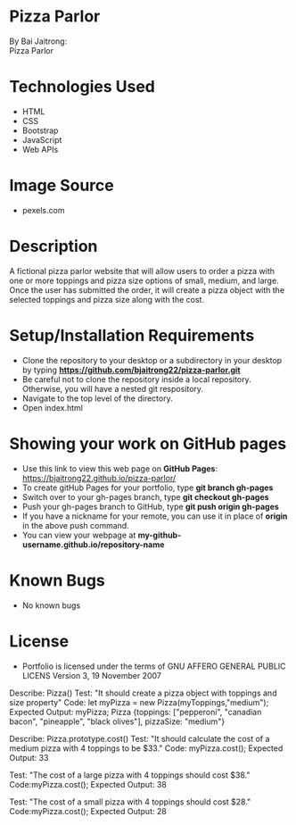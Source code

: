 # Pizza Parlor
By Bai Jaitrong:  
Pizza Parlor  
# Technologies Used
  * HTML
  * CSS
  * Bootstrap
  * JavaScript
  * Web APIs
# Image Source
  * pexels.com
  
# Description
A fictional pizza parlor website that will allow users to order a pizza with one or more toppings and pizza size options of small, medium, and large. Once the user has submitted the order, it will create a pizza object with the selected toppings and pizza size along with the cost.

# Setup/Installation Requirements
  * Clone the repository to your desktop or a subdirectory in your desktop by typing **https://github.com/bjaitrong22/pizza-parlor.git**
  * Be careful not to clone the repository inside a local repository. Otherwise, you will have a nested git respository.
  * Navigate to the top level of the directory.
  * Open index.html 

# Showing your work on GitHub pages
  * Use this link to view this web page on **GitHub Pages**: https://bjaitrong22.github.io/pizza-parlor/
  * To create gitHub Pages for your portfolio, type **git branch gh-pages**
  * Switch over to your gh-pages branch, type **git checkout gh-pages**
  * Push your gh-pages branch to GitHub, type **git push origin gh-pages**
  * If you have a nickname for your remote, you can use it in place of **origin** in the above push command.
  * You can view your webpage at **my-github-username.github.io/repository-name**

# Known Bugs
  * No known bugs
# License
 * Portfolio is licensed under the terms of GNU AFFERO GENERAL PUBLIC LICENS Version 3, 19 November 2007

Describe: Pizza()
Test: "It should create a pizza object with toppings and size property"
Code: let myPizza = new Pizza(myToppings,"medium");
Expected Output: myPizza;
Pizza {toppings: ["pepperoni", "canadian bacon", "pineapple", "black olives"], pizzaSize: "medium"}

Describe: Pizza.prototype.cost()
Test: "It should calculate the cost of a medium pizza with 4 toppings to be $33."
Code: myPizza.cost();
Expected Output: 33

Test: "The cost of a large pizza with 4 toppings should cost $38."
Code:myPizza.cost();
Expected Output: 38

Test: "The cost of a small pizza with 4 toppings should cost $28."
Code:myPizza.cost();
Expected Output: 28



